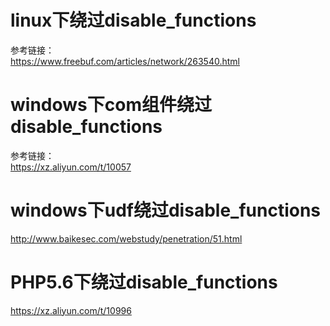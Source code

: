 # linux下绕过disable_functions
参考链接：  
https://www.freebuf.com/articles/network/263540.html  

# windows下com组件绕过disable_functions
参考链接：  
https://xz.aliyun.com/t/10057  

# windows下udf绕过disable_functions
http://www.baikesec.com/webstudy/penetration/51.html  

# PHP5.6下绕过disable_functions
https://xz.aliyun.com/t/10996